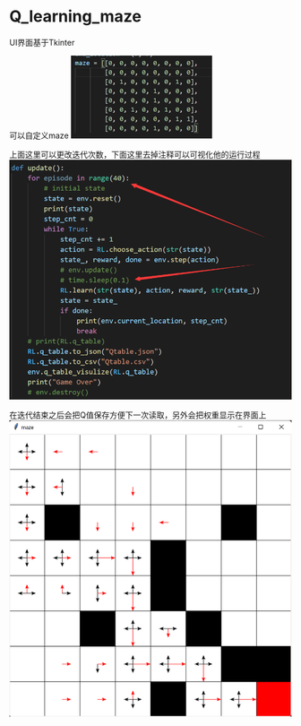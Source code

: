 # Q_learning_maze
UI界面基于Tkinter

可以自定义maze
<img src="https://raw.githubusercontent.com/qwertyinsomnia/Q_learning_maze/main/image/maze.png" width="50%" height="50%">
<!-- ![Image text](https://raw.githubusercontent.com/qwertyinsomnia/Q_learning_maze/main/image/maze.png) -->

上面这里可以更改迭代次数，下面这里去掉注释可以可视化他的运行过程
![Image text](https://raw.githubusercontent.com/qwertyinsomnia/Q_learning_maze/main/image/visulize.png)

在迭代结束之后会把Q值保存方便下一次读取，另外会把权重显示在界面上
![Image text](https://raw.githubusercontent.com/qwertyinsomnia/Q_learning_maze/main/image/result.png)
